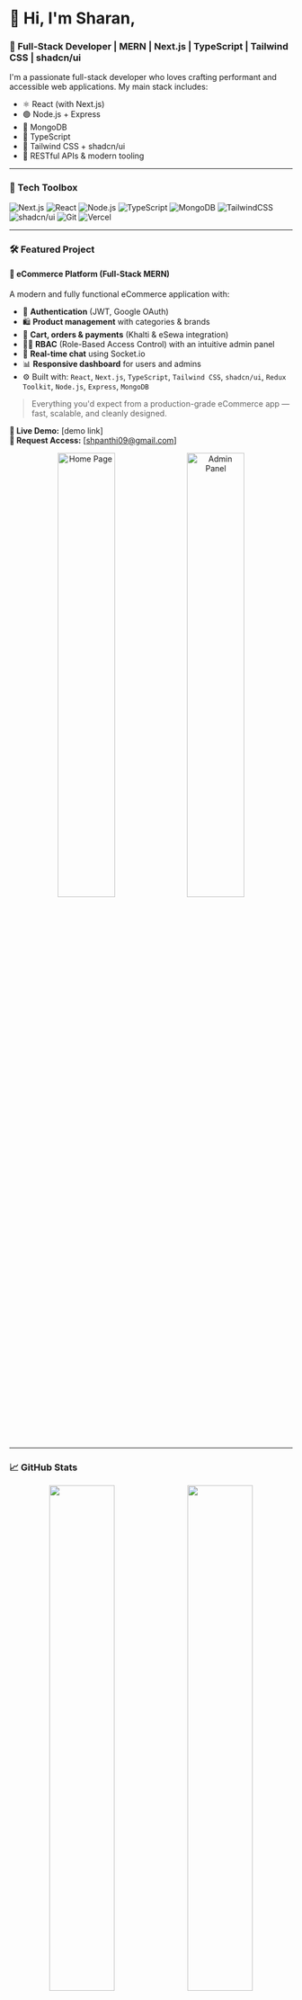# 👋 Hi, I'm Sharan, 

### 🚀 Full-Stack Developer | MERN | Next.js | TypeScript | Tailwind CSS | shadcn/ui

I'm a passionate full-stack developer who loves crafting performant and accessible web applications. My main stack includes:

- ⚛️ React (with Next.js)
- 🟢 Node.js + Express
- 🍃 MongoDB
- 🧠 TypeScript
- 🎨 Tailwind CSS + shadcn/ui
- 🧩 RESTful APIs & modern tooling

---

### 🔧 Tech Toolbox

![Next.js](https://img.shields.io/badge/Next.js-000?logo=next.js&logoColor=white)
![React](https://img.shields.io/badge/React-20232A?logo=react&logoColor=61DAFB)
![Node.js](https://img.shields.io/badge/Node.js-339933?logo=node.js&logoColor=white)
![TypeScript](https://img.shields.io/badge/TypeScript-3178C6?logo=typescript&logoColor=white)
![MongoDB](https://img.shields.io/badge/MongoDB-4EA94B?logo=mongodb&logoColor=white)
![TailwindCSS](https://img.shields.io/badge/TailwindCSS-06B6D4?logo=tailwindcss&logoColor=white)
![shadcn/ui](https://img.shields.io/badge/shadcn/ui-111827?logo=vercel&logoColor=white)
![Git](https://img.shields.io/badge/Git-F05032?logo=git&logoColor=white)
![Vercel](https://img.shields.io/badge/Vercel-000000?logo=vercel&logoColor=white)


---

### 🛠️ Featured Project

#### 🛒 **eCommerce Platform (Full-Stack MERN)**  
A modern and fully functional eCommerce application with:

- 🔐 **Authentication** (JWT, Google OAuth)
- 🛍️ **Product management** with categories & brands
- 🛒 **Cart, orders & payments** (Khalti & eSewa integration)
- 🧑‍⚖️ **RBAC** (Role-Based Access Control) with an intuitive admin panel
- 💬 **Real-time chat** using Socket.io
- 📊 **Responsive dashboard** for users and admins
- ⚙️ Built with: `React`, `Next.js`, `TypeScript`, `Tailwind CSS`, `shadcn/ui`, `Redux Toolkit`, `Node.js`, `Express`, `MongoDB`


> Everything you'd expect from a production-grade eCommerce app — fast, scalable, and cleanly designed.

**🔗 Live Demo:** [demo link]  
**📩 Request Access:** [shpanthi09@gmail.com]

<p align="center">
  <img src="https://res.cloudinary.com/dpkihscr2/image/upload/v1745602198/nb1_dpo3d7.png" alt="Home Page" width="45%" />
 

  <img src="https://res.cloudinary.com/dpkihscr2/image/upload/v1745602214/nb2_ni2kzx.png" alt="Admin Panel" width="45%" />

</p>



---

### 📈 GitHub Stats

<p align="center">
  <img src="https://github-readme-stats.vercel.app/api?username=codes-sharan&show_icons=true&theme=radical" width="48%" />
  <img src="https://github-readme-streak-stats.herokuapp.com/?user=codes-sharan&theme=radical" width="48%" />
</p>

---


### 🤝 Let's Connect

<p align="center">
  <a href="https://sharanpanthi.com.np" target="_blank">
    <img src="https://img.shields.io/badge/Portfolio-000000?style=for-the-badge&logo=vercel&logoColor=white" alt="Portfolio" />
  </a>
  <a href="https://linkedin.com/in/sharanpanthi" target="_blank">
    <img src="https://img.shields.io/badge/LinkedIn-0A66C2?style=for-the-badge&logo=linkedin&logoColor=white" alt="LinkedIn" />
  </a>
  <a href="https://twitter.com/sharanpanthi" target="_blank">
    <img src="https://img.shields.io/badge/Twitter-1DA1F2?style=for-the-badge&logo=twitter&logoColor=white" alt="Twitter" />
  </a>
  <a href="mailto:shpanthi09@gmail.com">
    <img src="https://img.shields.io/badge/Email-D14836?style=for-the-badge&logo=gmail&logoColor=white" alt="Email" />
  </a>
</p>


---

> “Code is like humor. When you have to explain it, it’s bad.” – Cory House

Thanks for stopping by! ⭐️
